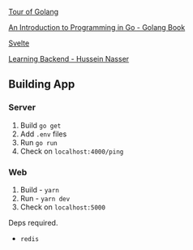 [Tour of Golang](https://tour.golang.org/welcome/1)

[An Introduction to Programming in Go - Golang Book](https://www.golang-book.com/books/intro)

[Svelte](https://svelte.dev)



[Learning Backend - Hussein Nasser](https://www.youtube.com/c/HusseinNasser-software-engineering/playlists)



## Building App

### Server

1. Build `go get`
2. Add `.env` files
3. Run `go run`
4. Check on `localhost:4000/ping`

### Web

1. Build - `yarn`
2. Run - `yarn dev`
3. Check on `localhost:5000`


Deps required.

- `redis`